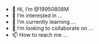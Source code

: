 - 👋 Hi, I’m @19950808M
- 👀 I’m interested in ...
- 🌱 I’m currently learning ...
- 💞️ I’m looking to collaborate on ...
- 📫 How to reach me ...

<!---
19950808M/19950808M is a ✨ special ✨ repository because its `README.md` (this file) appears on your GitHub profile.
You can click the Preview link to take a look at your changes.
--->
